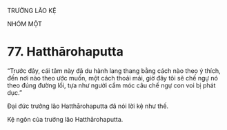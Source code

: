 TRƯỞNG LÃO KỆ

NHÓM MỘT

# 77. Hatthārohaputta

“Trước đây, cái tâm này đã du hành lang thang bằng cách nào theo ý thích, đến nơi nào theo ước muốn, một cách thoải mái, giờ đây tôi sẽ chế ngự nó theo đúng đường lối, tựa như người cầm móc câu chế ngự con voi bị phát dục.”

Đại đức trưởng lão Hatthārohaputta đã nói lời kệ như thế.

Kệ ngôn của trưởng lão Hatthārohaputta.
